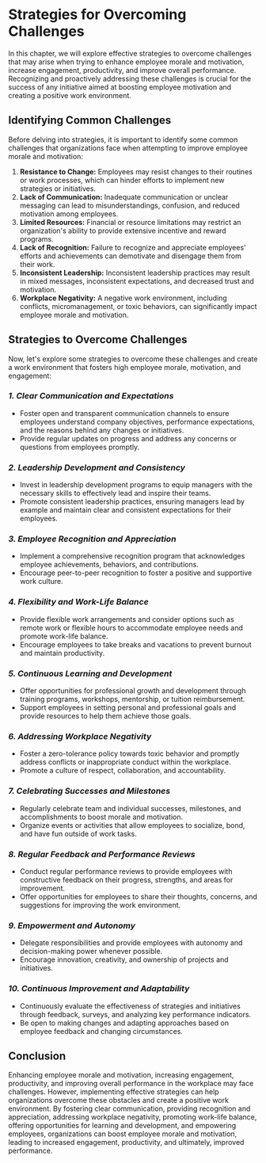 Strategies for Overcoming Challenges
=============================================

In this chapter, we will explore effective strategies to overcome challenges that may arise when trying to enhance employee morale and motivation, increase engagement, productivity, and improve overall performance. Recognizing and proactively addressing these challenges is crucial for the success of any initiative aimed at boosting employee motivation and creating a positive work environment.

**Identifying Common Challenges**
---------------------------------

Before delving into strategies, it is important to identify some common challenges that organizations face when attempting to improve employee morale and motivation:

1. **Resistance to Change:** Employees may resist changes to their routines or work processes, which can hinder efforts to implement new strategies or initiatives.
2. **Lack of Communication:** Inadequate communication or unclear messaging can lead to misunderstandings, confusion, and reduced motivation among employees.
3. **Limited Resources:** Financial or resource limitations may restrict an organization's ability to provide extensive incentive and reward programs.
4. **Lack of Recognition:** Failure to recognize and appreciate employees' efforts and achievements can demotivate and disengage them from their work.
5. **Inconsistent Leadership:** Inconsistent leadership practices may result in mixed messages, inconsistent expectations, and decreased trust and motivation.
6. **Workplace Negativity:** A negative work environment, including conflicts, micromanagement, or toxic behaviors, can significantly impact employee morale and motivation.

**Strategies to Overcome Challenges**
-------------------------------------

Now, let's explore some strategies to overcome these challenges and create a work environment that fosters high employee morale, motivation, and engagement:

### *1. Clear Communication and Expectations*

* Foster open and transparent communication channels to ensure employees understand company objectives, performance expectations, and the reasons behind any changes or initiatives.
* Provide regular updates on progress and address any concerns or questions from employees promptly.

### *2. Leadership Development and Consistency*

* Invest in leadership development programs to equip managers with the necessary skills to effectively lead and inspire their teams.
* Promote consistent leadership practices, ensuring managers lead by example and maintain clear and consistent expectations for their employees.

### *3. Employee Recognition and Appreciation*

* Implement a comprehensive recognition program that acknowledges employee achievements, behaviors, and contributions.
* Encourage peer-to-peer recognition to foster a positive and supportive work culture.

### *4. Flexibility and Work-Life Balance*

* Provide flexible work arrangements and consider options such as remote work or flexible hours to accommodate employee needs and promote work-life balance.
* Encourage employees to take breaks and vacations to prevent burnout and maintain productivity.

### *5. Continuous Learning and Development*

* Offer opportunities for professional growth and development through training programs, workshops, mentorship, or tuition reimbursement.
* Support employees in setting personal and professional goals and provide resources to help them achieve those goals.

### *6. Addressing Workplace Negativity*

* Foster a zero-tolerance policy towards toxic behavior and promptly address conflicts or inappropriate conduct within the workplace.
* Promote a culture of respect, collaboration, and accountability.

### *7. Celebrating Successes and Milestones*

* Regularly celebrate team and individual successes, milestones, and accomplishments to boost morale and motivation.
* Organize events or activities that allow employees to socialize, bond, and have fun outside of work tasks.

### *8. Regular Feedback and Performance Reviews*

* Conduct regular performance reviews to provide employees with constructive feedback on their progress, strengths, and areas for improvement.
* Offer opportunities for employees to share their thoughts, concerns, and suggestions for improving the work environment.

### *9. Empowerment and Autonomy*

* Delegate responsibilities and provide employees with autonomy and decision-making power whenever possible.
* Encourage innovation, creativity, and ownership of projects and initiatives.

### *10. Continuous Improvement and Adaptability*

* Continuously evaluate the effectiveness of strategies and initiatives through feedback, surveys, and analyzing key performance indicators.
* Be open to making changes and adapting approaches based on employee feedback and changing circumstances.

**Conclusion**
--------------

Enhancing employee morale and motivation, increasing engagement, productivity, and improving overall performance in the workplace may face challenges. However, implementing effective strategies can help organizations overcome these obstacles and create a positive work environment. By fostering clear communication, providing recognition and appreciation, addressing workplace negativity, promoting work-life balance, offering opportunities for learning and development, and empowering employees, organizations can boost employee morale and motivation, leading to increased engagement, productivity, and ultimately, improved performance.
